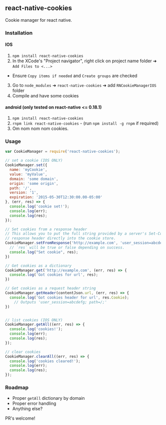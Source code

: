 ## react-native-cookies

Cookie manager for react native.

### Installation

#### IOS
1. `npm install react-native-cookies`
2. In the XCode's "Project navigator", right click on project name folder ➜ `Add Files to <...>`
 - Ensure `Copy items if needed` and `Create groups` are checked
3. Go to `node_modules` ➜ `react-native-cookies` ➜ add `RNCookieManagerIOS` folder
4. Compile and have some cookies

#### android (only tested on react-native <= 0.18.1)
1. `npm install react-native-cookies`
2. `rnpm link react-native-cookies` - (run `npm install -g rnpm` if required)
3. Om nom nom nom cookies.

### Usage

```javascript
var CookieManager = require('react-native-cookies');

// set a cookie (IOS ONLY)
CookieManager.set({
  name: 'myCookie',
  value: 'myValue',
  domain: 'some domain',
  origin: 'some origin',
  path: '/',
  version: '1',
  expiration: '2015-05-30T12:30:00.00-05:00'
}, (err, res) => {
  console.log('cookie set!');
  console.log(err);
  console.log(res);
});

// Set cookies from a response header
// This allows you to put the full string provided by a server's Set-Cookie 
// response header directly into the cookie store.
CookieManager.setFromResponse('http://example.com', 'user_session=abcdefg; path=/; expires=Thu, 1 Jan 2030 00:00:00 -0000; secure; HttpOnly', (res) => {
  // `res` will be true or false depending on success.
  console.log("Set cookie", res);
})

// Get cookies as a dictionary
CookieManager.get('http://example.com', (err, res) => {
  console.log('Got cookies for url', res);
})

// Get cookies as a request header string
CookieManager.getHeader(contentJson.url, (err, res) => {
  console.log('Got cookies header for url', res.Cookie);
    // Outputs 'user_session=abcdefg; path=/;'
})


// list cookies (IOS ONLY)
CookieManager.getAll((err, res) => {
  console.log('cookies!');
  console.log(err);
  console.log(res);
});

// clear cookies
CookieManager.clearAll((err, res) => {
  console.log('cookies cleared!');
  console.log(err);
  console.log(res);
});

```

### Roadmap

- Proper `getAll` dictionary by domain
- Proper error handling
- Anything else?

PR's welcome!
